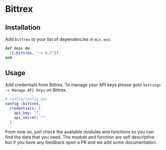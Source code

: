 # Bittrex

## Installation

Add `bittrex` to your list of dependencies in `mix.exs`:

```elixir
def deps do
  [{:bittrex, "~> 0.5"}]
end
```

## Usage

Add credentials from Bittrex. To manage your API keys please goto
`Settings -> Manage API Keys` on Bittrex.

```elixir
# config/config.exs
config :bittrex,
  credentials: [
    api_key: "",
    api_secret: ""
  ]
```

From now on, just check the available modules and functions so you can find
the data that you need. The module and function are self descriptive but if you
have any feedback open a PR and we add some documentation.
